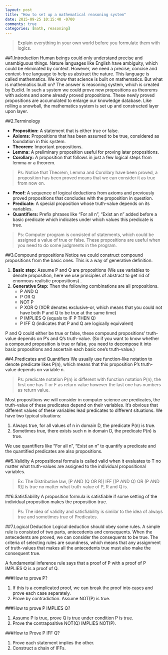 ```yaml
---
layout: post
title: "How to set up a mathematical reasoning system"
date: 2015-09-25 10:15:40 -0700
comments: true
categories: [math, reasoning]
---
```

> Explain everything in your own world before you formulate them with logics.

##1.Introduction
Human beings could only understand precise and unambiguous things. Nature languages like English have ambiguity, which could be eliminated by context. However, we need a precise, concise and context-free language to help us abstract the nature. This language is called mathematics. We know that science is built on mathematics. But what is mathematics built on?
The answer is reasoning system, which is created by Euclid. In such a system we could prove new propositions as theorems with axioms and some already proved propositions. These newly proved propositions are accumulated to enlarge our knowledge database. Like rolling a snowball, the mathematics system is set up and constructed layer upon layer.

##2.Terminology
*   **Proposition:**  A statement that is either true or false.
*   **Axioms:** Propositions that has been assumed to be true, considered as foundation in this system.
*   **Theorem:** Important propositions.
*   **Lemma:** A preliminary proposition useful for proving later propositions.
*   **Corollary:** A proposition that follows in just a few logical steps from lemma or a theorem.

>   Ps: Notice that Theorem, Lemma and Corollary have been proved, a proposition has been proved means that we can consider it as true from now on.

*   **Proof:** A sequence of logical deductions from axioms and previously proved propositions that concludes with the proposition in question.
*   **Predicate:** A special proposition whose truth-value depends on its variables.
*   **Quantifiers:** Prefix phrases like “For all n”, “Exist an n” added before a basic predicate which indicates under which values this predicate is true.

>   Ps: Computer program is consisted of statements, which could be assigned a value of true or false. These propositions are useful when you need to do some judgments in the program.

##3.Compound propositions
Notice we could construct compound propositions from the basic ones. This is a way of generative definition.

1.  **Basic step:** Assume P and Q are propositions (We use variables to denote proposition, here we use principles of abstract to get rid of enormous realistic propositions) .
2.  **Generative Step:** Then the following combinations are all propositions.
    *   P AND Q
    *   P OR Q
    *   NOT P
    *   P XOR Q (XOR denotes exclusive-or, which means that you could not have both P and Q to be true at the same time)
    *   P IMPLIES Q (equals to IF P THEN Q)
    *   P IFF Q (indicates that P and Q are logically equivalent)

P and Q could either be true or false, these compound propositions’ truth-value depends on P’s and Q’s truth-value. (So if you want to know whether a compound proposition is true or false, you need to decompose it into basic propositions and ascertain each basic one’s truth-value.)

##4.Predicates and Quantifiers
We usually use function-like notation to denote predicate likes P(n), which means that this proposition P’s truth-value depends on variable n.

>   Ps: predicate notation P(n) is different with function notation P(n), the first one has T or F as return value however the last one has numbers as return value.

Most propositions we will consider in computer science are predicates, the truth-value of these predicates depend on their variables. It’s obvious that different values of these variables lead predicates to different situations.
We have two typical situations:

1.  Always true, for all values of n in domain D, the predicate P(n) is true.
2.  Sometimes true, there exists such n in domain D, the predicate P(n) is true.

We use quantifiers like “For all n”, “Exist an n” to quantify a predicate and the quantified predicates are also propositions.

##5.Validity
A propositional formula is called valid when it evaluates to T no matter what truth-values are assigned to the individual propositional variables.

>   Ex: The Distributive law, [P AND (Q OR R)] IFF [(P AND Q) OR (P AND R)] is true no matter what truth-value of P, R and Q is.

##6.Satisfiability
A proposition formula is satisfiable if some setting of the individual proposition makes the proposition true.

>   Ps: The idea of validity and satisfiability is similar to the idea of always true and sometimes true of Predicates.

##7.Logical Deduction
Logical deduction should obey some rules. A simple rule is consisted of two parts, antecedents and consequents. When the antecedents are proved, we can consider the consequents to be true. The criteria of selecting rules are soundness, which means that any assignment of truth-values that makes all the antecedents true must also make the consequent true.

A fundamental inference rule says that a proof of P with a proof of P IMPLIES Q is a proof of Q.

###How to prove P?
1.  If this is a complicated proof, we can break the proof into cases and prove each case separately.
2.  Prove by contradiction. Assume NOT(P) is true.

###How to prove P IMPLIES Q?
1.  Assume P is true, prove Q is true under condition P is true.
2.  Prove the contrapositive NOT(Q) IMPLIES NOT(P).

###How to Prove P IFF Q?
1.  Prove each statement implies the other.
2.  Construct a chain of IFFs.
